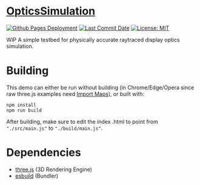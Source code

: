 # [OpticsSimulation](https://crispy-adventure-qrr5ngk.pages.github.io/)

<p align="left">
  <a href="https://github.com/zalo/OpticsSimulation/deployments/activity_log?environment=github-pages">
      <img src="https://img.shields.io/github/deployments/zalo/OpticsSimulation/github-pages?label=Github%20Pages%20Deployment" title="Github Pages Deployment"></a>
  <a href="https://github.com/zalo/OpticsSimulation/commits/main">
      <img src="https://img.shields.io/github/last-commit/zalo/OpticsSimulation" title="Last Commit Date"></a>
  <a href="https://github.com/zalo/OpticsSimulation/blob/master/LICENSE">
      <img src="https://img.shields.io/github/license/zalo/OpticsSimulation" title="License: MIT"></a>
</p>

WIP A simple testbed for physically accurate raytraced display optics simulation.

 # Building

This demo can either be run without building (in Chrome/Edge/Opera since raw three.js examples need [Import Maps](https://caniuse.com/import-maps)), or built with:
```
npm install
npm run build
```
After building, make sure to edit the index .html to point from `"./src/main.js"` to `"./build/main.js"`.

 # Dependencies
 - [three.js](https://github.com/mrdoob/three.js/) (3D Rendering Engine)
 - [esbuild](https://github.com/evanw/esbuild/) (Bundler)
